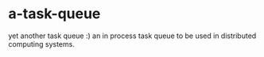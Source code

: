 # a-task-queue
yet another task queue :)  an in process task queue to be used in distributed computing systems.
